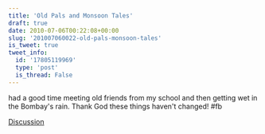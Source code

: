 ```yaml
---
title: 'Old Pals and Monsoon Tales'
draft: true
date: 2010-07-06T00:22:08+00:00
slug: '201007060022-old-pals-monsoon-tales'
is_tweet: true
tweet_info:
  id: '17805119969'
  type: 'post'
  is_thread: False
---
```




had a good time meeting old friends from my school and then getting wet in the Bombay's rain. Thank God these things haven't changed! #fb

[Discussion](https://x.com/sytelus/status/17805119969)
